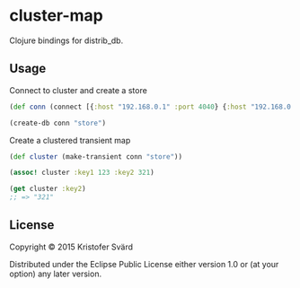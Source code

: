 # cluster-map

Clojure bindings for distrib_db.

## Usage

Connect to cluster and create a store

```clojure
(def conn (connect [{:host "192.168.0.1" :port 4040} {:host "192.168.0.2" :port 4040}]))

(create-db conn "store")
```
Create a clustered transient map

```clojure
(def cluster (make-transient conn "store"))

(assoc! cluster :key1 123 :key2 321)

(get cluster :key2)
;; => "321"
```
## License

Copyright © 2015 Kristofer Svärd

Distributed under the Eclipse Public License either version 1.0 or (at
your option) any later version.
